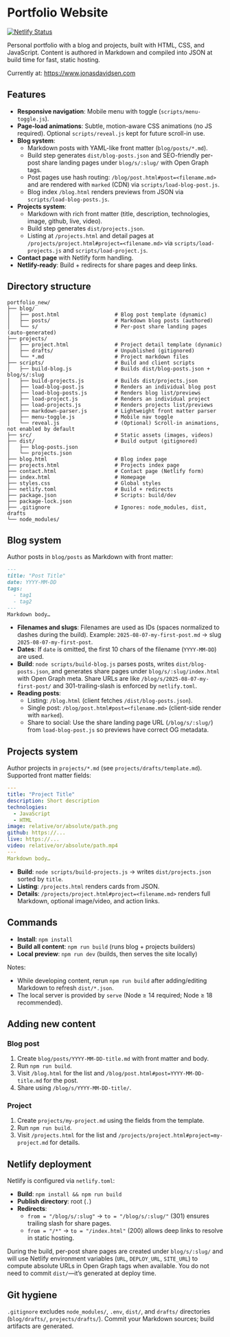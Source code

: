 # Portfolio Website

[![Netlify Status](https://api.netlify.com/api/v1/badges/be55e415-628a-4a2a-8028-707aca336a09/deploy-status)](https://app.netlify.com/projects/vocal-shortbread-6c510a/deploys)

Personal portfolio with a blog and projects, built with HTML, CSS, and JavaScript. Content is authored in Markdown and compiled into JSON at build time for fast, static hosting.

Currently at: https://www.jonasdavidsen.com

## Features

- **Responsive navigation**: Mobile menu with toggle (`scripts/menu-toggle.js`).
- **Page-load animations**: Subtle, motion-aware CSS animations (no JS required). Optional `scripts/reveal.js` kept for future scroll-in use.
- **Blog system**:
  - Markdown posts with YAML-like front matter (`blog/posts/*.md`).
  - Build step generates `dist/blog-posts.json` and SEO-friendly per-post share landing pages under `blog/s/:slug/` with Open Graph tags.
  - Post pages use hash routing: `/blog/post.html#post=<filename.md>` and are rendered with `marked` (CDN) via `scripts/load-blog-post.js`.
  - Blog index `/blog.html` renders previews from JSON via `scripts/load-blog-posts.js`.
- **Projects system**:
  - Markdown with rich front matter (title, description, technologies, image, github, live, video).
  - Build step generates `dist/projects.json`.
  - Listing at `/projects.html` and detail pages at `/projects/project.html#project=<filename.md>` via `scripts/load-projects.js` and `scripts/load-project.js`.
- **Contact page** with Netlify form handling.
- **Netlify-ready**: Build + redirects for share pages and deep links.

## Directory structure

```
portfolio_new/
├── blog/
│   ├── post.html                  # Blog post template (dynamic)
│   ├── posts/                     # Markdown blog posts (authored)
│   └── s/                         # Per-post share landing pages (auto-generated)
├── projects/
│   ├── project.html               # Project detail template (dynamic)
│   ├── drafts/                    # Unpublished (gitignored)
│   └── *.md                       # Project markdown files
├── scripts/                       # Build and client scripts
│   ├── build-blog.js              # Builds dist/blog-posts.json + blog/s/:slug
│   ├── build-projects.js          # Builds dist/projects.json
│   ├── load-blog-post.js          # Renders an individual blog post
│   ├── load-blog-posts.js         # Renders blog list/previews
│   ├── load-project.js            # Renders an individual project
│   ├── load-projects.js           # Renders projects list/previews
│   ├── markdown-parser.js         # Lightweight front matter parser
│   ├── menu-toggle.js             # Mobile nav toggle
│   └── reveal.js                  # (Optional) Scroll-in animations, not enabled by default
├── src/                           # Static assets (images, videos)
├── dist/                          # Build output (gitignored)
│   ├── blog-posts.json
│   └── projects.json
├── blog.html                      # Blog index page
├── projects.html                  # Projects index page
├── contact.html                   # Contact page (Netlify form)
├── index.html                     # Homepage
├── styles.css                     # Global styles
├── netlify.toml                   # Build + redirects
├── package.json                   # Scripts: build/dev
├── package-lock.json
├── .gitignore                     # Ignores: node_modules, dist, drafts
└── node_modules/
```

## Blog system

Author posts in `blog/posts` as Markdown with front matter:

```markdown
---
title: "Post Title"
date: YYYY-MM-DD
tags:
  - tag1
  - tag2
---
Markdown body…
```

- **Filenames and slugs**: Filenames are used as IDs (spaces normalized to dashes during the build). Example: `2025-08-07-my-first-post.md` → slug `2025-08-07-my-first-post`.
- **Dates**: If `date` is omitted, the first 10 chars of the filename (`YYYY-MM-DD`) are used.
- **Build**: `node scripts/build-blog.js` parses posts, writes `dist/blog-posts.json`, and generates share pages under `blog/s/:slug/index.html` with Open Graph meta. Share URLs are like `/blog/s/2025-08-07-my-first-post/` and 301-trailing-slash is enforced by `netlify.toml`.
- **Reading posts**:
  - Listing: `/blog.html` (client fetches `/dist/blog-posts.json`).
  - Single post: `/blog/post.html#post=<filename.md>` (client-side render with `marked`).
  - Share to social: Use the share landing page URL (`/blog/s/:slug/`) from `load-blog-post.js` so previews have correct OG metadata.

## Projects system

Author projects in `projects/*.md` (see `projects/drafts/template.md`). Supported front matter fields:

```yaml
---
title: "Project Title"
description: Short description
technologies:
  - JavaScript
  - HTML
image: relative/or/absolute/path.png
github: https://...
live: https://...
video: relative/or/absolute/path.mp4
---
Markdown body…
```

- **Build**: `node scripts/build-projects.js` → writes `dist/projects.json` sorted by `title`.
- **Listing**: `/projects.html` renders cards from JSON.
- **Details**: `/projects/project.html#project=<filename.md>` renders full Markdown, optional image/video, and action links.

## Commands

- **Install**: `npm install`
- **Build all content**: `npm run build` (runs blog + projects builders)
- **Local preview**: `npm run dev` (builds, then serves the site locally)

Notes:
- While developing content, rerun `npm run build` after adding/editing Markdown to refresh `dist/*.json`.
- The local server is provided by `serve` (Node ≥ 14 required; Node ≥ 18 recommended).

## Adding new content

### Blog post
1. Create `blog/posts/YYYY-MM-DD-title.md` with front matter and body.
2. Run `npm run build`.
3. Visit `/blog.html` for the list and `/blog/post.html#post=YYYY-MM-DD-title.md` for the post.
4. Share using `/blog/s/YYYY-MM-DD-title/`.

### Project
1. Create `projects/my-project.md` using the fields from the template.
2. Run `npm run build`.
3. Visit `/projects.html` for the list and `/projects/project.html#project=my-project.md` for details.


## Netlify deployment

Netlify is configured via `netlify.toml`:

- **Build**: `npm install && npm run build`
- **Publish directory**: root (`.`)
- **Redirects**:
  - `from = "/blog/s/:slug"` → `to = "/blog/s/:slug/"` (301) ensures trailing slash for share pages.
  - `from = "/*"` → `to = "/index.html"` (200) allows deep links to resolve in static hosting.

During the build, per-post share pages are created under `blog/s/:slug/` and will use Netlify environment variables (`URL`, `DEPLOY_URL`, `SITE_URL`) to compute absolute URLs in Open Graph tags when available. You do not need to commit `dist/`—it’s generated at deploy time.


## Git hygiene

`.gitignore` excludes `node_modules/`, `.env`, `dist/`, and `drafts/` directories (`blog/drafts/`, `projects/drafts/`). Commit your Markdown sources; build artifacts are generated.
